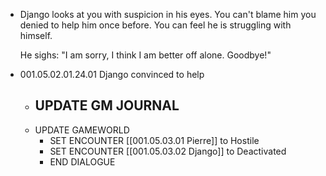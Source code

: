 - Django looks at you with suspicion in his eyes. You can't blame him you denied to help him once before. You can feel he is struggling with himself.
  
  He sighs: "I am sorry, I think I am better off alone. Goodbye!"
- 001.05.02.01.24.01 Django convinced to help
	- UPDATE GM JOURNAL
		-
	- UPDATE GAMEWORLD
		- SET ENCOUNTER [[001.05.03.01 Pierre]] to Hostile
		- SET ENCOUNTER [[001.05.03.02 Django]] to Deactivated
		- END DIALOGUE